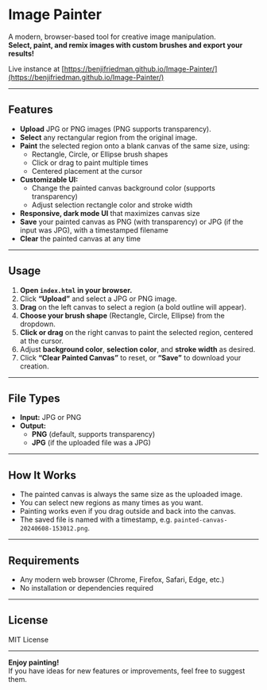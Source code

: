 # Image Painter

A modern, browser-based tool for creative image manipulation.  
**Select, paint, and remix images with custom brushes and export your results!**

Live instance at [https://benjifriedman.github.io/Image-Painter/](https://benjifriedman.github.io/Image-Painter/)

---

## Features

- **Upload** JPG or PNG images (PNG supports transparency).
- **Select** any rectangular region from the original image.
- **Paint** the selected region onto a blank canvas of the same size, using:
  - Rectangle, Circle, or Ellipse brush shapes
  - Click or drag to paint multiple times
  - Centered placement at the cursor
- **Customizable UI:**
  - Change the painted canvas background color (supports transparency)
  - Adjust selection rectangle color and stroke width
- **Responsive, dark mode UI** that maximizes canvas size
- **Save** your painted canvas as PNG (with transparency) or JPG (if the input was JPG), with a timestamped filename
- **Clear** the painted canvas at any time

---

## Usage

1. **Open `index.html` in your browser.**
2. Click **“Upload”** and select a JPG or PNG image.
3. **Drag** on the left canvas to select a region (a bold outline will appear).
4. **Choose your brush shape** (Rectangle, Circle, Ellipse) from the dropdown.
5. **Click or drag** on the right canvas to paint the selected region, centered at the cursor.
6. Adjust **background color**, **selection color**, and **stroke width** as desired.
7. Click **“Clear Painted Canvas”** to reset, or **“Save”** to download your creation.

---

## File Types

- **Input:** JPG or PNG
- **Output:**  
  - **PNG** (default, supports transparency)  
  - **JPG** (if the uploaded file was a JPG)

---

## How It Works

- The painted canvas is always the same size as the uploaded image.
- You can select new regions as many times as you want.
- Painting works even if you drag outside and back into the canvas.
- The saved file is named with a timestamp, e.g. `painted-canvas-20240608-153012.png`.

---

## Requirements

- Any modern web browser (Chrome, Firefox, Safari, Edge, etc.)
- No installation or dependencies required

---

## License

MIT License

---

**Enjoy painting!**  
If you have ideas for new features or improvements, feel free to suggest them.
